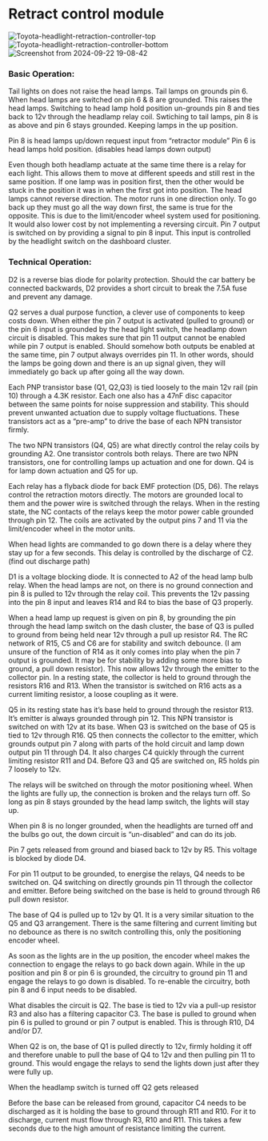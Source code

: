 # Retract control module

![Toyota-headlight-retraction-controller-top](https://github.com/user-attachments/assets/2dd3dc2b-f4ba-4c22-9c2b-5f1541ec7981)
![Toyota-headlight-retraction-controller-bottom](https://github.com/user-attachments/assets/6b88f871-02d0-49ee-bef9-2b23b71a9a64)
![Screenshot from 2024-09-22 19-08-42](https://github.com/user-attachments/assets/5956b5cb-4993-48e8-aec4-39a6893e3998)

### Basic Operation:

Tail lights on does not raise the head lamps. Tail lamps on grounds pin 6.
When head lamps are switched on pin 6 & 8 are grounded. This raises the head lamps.
Switching to head lamp hold position un-grounds pin 8 and ties back to 12v through the headlamp relay coil.
Swtiching to tail lamps, pin 8 is as above and pin 6 stays grounded. Keeping lamps in the up position.

Pin 8 is head lamps up/down request input from “retractor module”
Pin 6 is head lamps hold position. (disables head lamps down output)

Even though both headlamp actuate at the same time there is a relay for each light. This allows them to move at different speeds and still rest in the same position. If one lamp was in position first, then the other would be stuck in the position it was in when the first got into position.
The head lamps cannot reverse direction. The motor runs in one direction only. To go back up they must go all the way down first, the same is true for the opposite. This is due to the limit/encoder wheel system used for positioning. It would also lower cost by not implementing a reversing circuit. 
Pin 7 output is switched on by providing a signal to pin 8 input. This input is controlled by the headlight switch on the dashboard cluster.

### Technical Operation:

D2 is a reverse bias diode for polarity protection. Should the car battery be connected backwards, D2 provides a short circuit to break the 7.5A fuse and prevent any damage.

Q2 serves a dual purpose function, a clever use of components to keep costs down. When either the pin 7 output is activated (pulled to ground) or the pin 6 input is grounded by the head light switch, the headlamp down circuit is disabled.
This makes sure that pin 11 output cannot be enabled while pin 7 output is enabled. Should somehow both outputs be enabled at the same time, pin 7 output always overrides pin 11. In other words, should the lamps be going down and there is an up signal given, they will immediately go back up after going all the way down.

Each PNP transistor base (Q1, Q2,Q3) is tied loosely to the main 12v rail (pin 10) through a 4.3K resistor. Each one also has a 47nF disc capacitor between the same points for noise suppression and stability.
This should prevent unwanted actuation due to supply voltage fluctuations. These transistors act as a “pre-amp” to drive the base of each NPN transistor firmly.

The two NPN transistors (Q4, Q5) are what directly control the relay coils by grounding A2. One transistor controls both relays. There are two NPN transistors, one for controlling lamps up actuation and one for down. Q4 is for lamp down actuation and Q5 for up.

Each relay has a flyback diode for back EMF protection (D5, D6). The relays control the retraction motors directly. The motors are grounded local to them and the power wire is switched through the relays.
When in the resting state, the NC contacts of the relays keep the motor power cable grounded through pin 12. The coils are activated by the output pins 7 and 11 via the limit/encoder wheel in the motor units.

When head lights are commanded to go down there is a delay where they stay up for a few seconds. This delay is controlled by the discharge of C2. (find out discharge path)

D1 is a voltage blocking diode. It is connected to A2 of the head lamp bulb relay. When the head lamps are not, on there is no ground connection and pin 8 is pulled to 12v through the relay coil. This prevents the 12v passing into the pin 8 input and leaves R14 and R4 to bias the base of Q3 properly.

When a head lamp up request is given on pin 8, by grounding the pin through the head lamp switch on the dash cluster, the base of Q3 is pulled to ground from being held near 12v through a pull up resistor R4.
The RC network of R15, C5 and C6 are for stability and switch debounce. (I am unsure of the function of R14 as it only comes into play when the pin 7 output is grounded. It may be for stability by adding some more bias to ground, a pull down resistor).
This now allows 12v through the emitter to the collector pin. In a resting state, the collector is held to ground through the resistors R16 and R13. When the transistor is switched on R16 acts as a current limiting resistor, a loose coupling as it were.

Q5 in its resting state has it’s base held to ground through the resistor R13. It’s emitter is always grounded through pin 12. This NPN transistor is switched on with 12v at its base. When Q3 is switched on the base of Q5 is tied to 12v through R16.
Q5 then connects the collector to the emitter, which grounds output pin 7 along with parts of the hold circuit and lamp down output pin 11 through D4. It also charges C4 quickly through the current limiting resistor R11 and D4. Before Q3 and Q5 are switched on, R5 holds pin 7 loosely to 12v.

The relays will be switched on through the motor positioning wheel. When the lights are fully up, the connection is broken and the relays turn off. So long as pin 8 stays grounded by the head lamp switch, the lights will stay up.

When pin 8 is no longer grounded, when the headlights are turned off and the bulbs go out, the down circuit is “un-disabled” and can do its job.

Pin 7 gets released from ground and biased back to 12v by R5. This voltage is blocked by diode D4.

For pin 11 output to be grounded, to energise the relays, Q4 needs to be switched on. Q4 switching on directly grounds pin 11 through the collector and emitter. Before being switched on the base is held to ground through R6 pull down resistor.

The base of Q4 is pulled up to 12v by Q1. It is a very similar situation to the Q5 and Q3 arrangement. There is the same filtering and current limiting but no debounce as there is no switch controlling this, only the positioning encoder wheel.

As soon as the lights are in the up position, the encoder wheel makes the connection to engage the relays to go back down again. While in the up position and pin 8 or pin 6 is grounded, the circuitry to ground pin 11 and engage the relays to go down is disabled.
To re-enable the circuitry, both pin 8 and 6 input needs to be disabled.

What disables the circuit is Q2. The base is tied to 12v via a pull-up resistor R3 and also has a filtering capacitor C3. The base is pulled to ground when pin 6 is pulled to ground or pin 7 output is enabled. This is through R10, D4 and/or D7.

When Q2 is on, the base of Q1 is pulled directly to 12v, firmly holding it off and therefore unable to pull the base of Q4 to 12v and then pulling pin 11 to ground. This would engage the relays to send the lights down just after they were fully up.

When the headlamp switch is turned off Q2 gets released

Before the base can be released from ground, capacitor C4 needs to be discharged as it is holding the base to ground through R11 and R10. For it to discharge, current must flow through R3, R10 and R11. This takes a few seconds due to the high amount of resistance limiting the current. 
